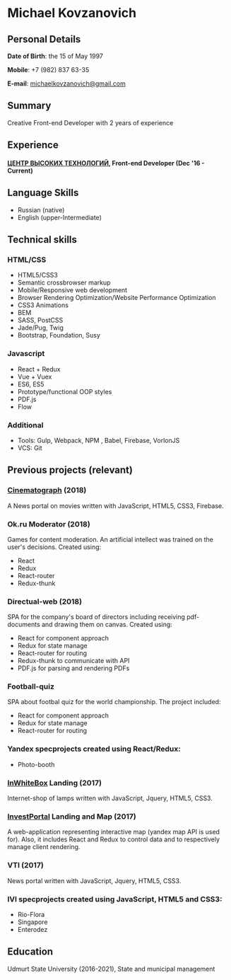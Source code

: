# Michael Kovzanovich

## Personal Details
**Date of Birth**: the 15 of May 1997

**Mobile**: +7 (982) 837 63-35

**E-mail**: michaelkovzanovich@gmail.com

## Summary
Creative Front-end Developer with 2 years of experience

## Experience
#### [ЦЕНТР ВЫСОКИХ ТЕХНОЛОГИЙ](https://htc-cs.ru), Front-end Developer (Dec '16 - Current)

## Language Skills

* Russian (native)
* English (upper-Intermediate)

## Technical skills

### HTML/CSS

* HTML5/CSS3
* Semantic crossbrowser markup
* Mobile/Responsive web development
* Browser Rendering Optimization/Website Performance Optimization
* CSS3 Animations
* BEM
* SASS, PostCSS
* Jade/Pug, Twig
* Bootstrap, Foundation, Susy

### Javascript

* React + Redux
* Vue + Vuex
* ES6, ES5
* Prototype/functional OOP styles
* PDF.js
* Flow

### Additional
* Tools: Gulp, Webpack, NPM , Babel, Firebase, VorlonJS
* VCS: Git

## Previous projects (relevant)

### [Cinematograph](https://cinematograph.media/) (2018)
A News portal on movies written with JavaScript, HTML5, CSS3, Firebase.

### Ok.ru Moderator (2018)
Games for content moderation. An artificial intellect was trained on the user's decisions.
Created using:
* React
* Redux
* React-router
* Redux-thunk

### Directual-web (2018)
SPA for the company's board of directors including receiving pdf-documents and drawing them on canvas.
Сreated using:
* React for component approach
* Redux for state manage 
* React-router for routing
* Redux-thunk to communicate with API
* PDF.js for parsing and rendering PDFs

### Football-quiz 
SPA about footbal quiz for the world championship. The project included:
* React for component approach
* Redux for state manage 
* React-router for routing

### Yandex specprojects created using React/Redux:
* Photo-booth

### [InWhiteBox](http://inwbox.ru/) Landing (2017)
Internet-shop of lamps written with JavaScript, Jquery, HTML5, CSS3.

### [InvestPortal](http://investudm.ru/) Landing and Map (2017)
A web-application representing interactive map (yandex map API is used for). Also, it includes React and Redux to control data and to respectively manage client rendering.

### VTI (2017)
News portal written with JavaScript, Jquery, HTML5, CSS3.

### IVI specprojects created using JavaScript, HTML5 and CSS3:
* Rio-Flora 
* Singapore
* Enterodez

## Education
Udmurt State University (2016-2021), State and municipal management
